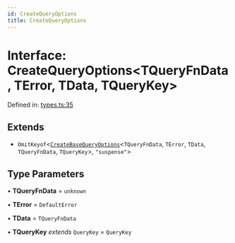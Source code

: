 ```yaml
---
id: CreateQueryOptions
title: CreateQueryOptions
---
```


<!-- DO NOT EDIT: this page is autogenerated from the type comments -->

# Interface: CreateQueryOptions\<TQueryFnData, TError, TData, TQueryKey\>

Defined in: [types.ts:35](https://github.com/TanStack/query/blob/main/packages/angular-query-experimental/src/types.ts#L35)

## Extends

- `OmitKeyof`\<[`CreateBaseQueryOptions`](../createbasequeryoptions.md)\<`TQueryFnData`, `TError`, `TData`, `TQueryFnData`, `TQueryKey`\>, `"suspense"`\>

## Type Parameters

• **TQueryFnData** = `unknown`

• **TError** = `DefaultError`

• **TData** = `TQueryFnData`

• **TQueryKey** _extends_ `QueryKey` = `QueryKey`

